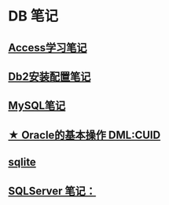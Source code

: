 <link href="../../css/style.css" rel="stylesheet" type="text/css" />

# DB 笔记

## [Access学习笔记](db/access.md)
## [Db2安装配置笔记](db/db2.md)
## [MySQL笔记](db/mysql.md)
## [★ Oracle的基本操作 DML:CUID](db/oracle.md)
## [sqlite](db/sqlite.md)
## [SQLServer 笔记：](db/sqlserver.md)
